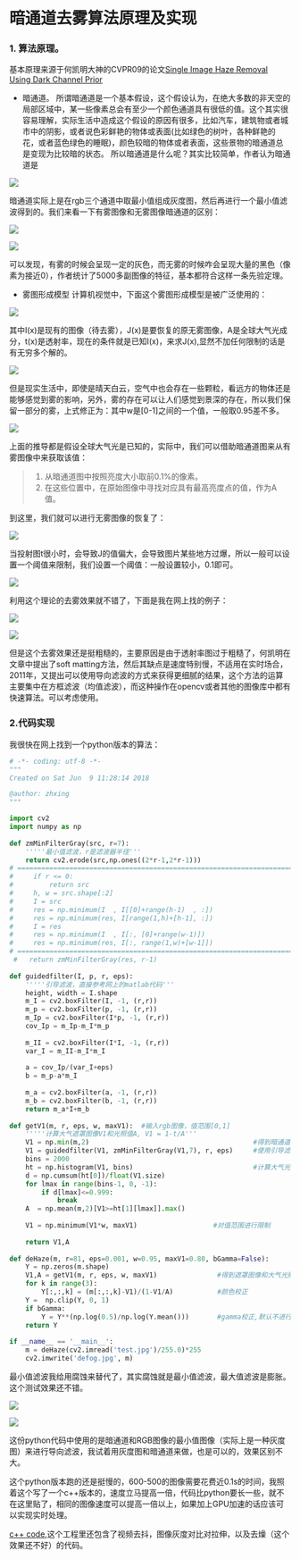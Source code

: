 # 暗通道去雾算法原理及实现
### 1. 算法原理。
基本原理来源于何凯明大神的CVPR09的论文[Single Image Haze Removal Using Dark Channel Prior](http://www.jiansun.org/papers/Dehaze_CVPR2009.pdf)

* 暗通道。
所谓暗通道是一个基本假设，这个假设认为，在绝大多数的非天空的局部区域中，某一些像素总会有至少一个颜色通道具有很低的值。这个其实很容易理解，实际生活中造成这个假设的原因有很多，比如汽车，建筑物或者城市中的阴影，或者说色彩鲜艳的物体或表面(比如绿色的树叶，各种鲜艳的花，或者蓝色绿色的睡眠)，颜色较暗的物体或者表面，这些景物的暗通道总是变现为比较暗的状态。
所以暗通道是什么呢？其实比较简单，作者认为暗通道是

![](https://upload-images.jianshu.io/upload_images/5252065-246a105bddc1f83e.png?imageMogr2/auto-orient/strip%7CimageView2/2/w/1240)

暗通道实际上是在rgb三个通道中取最小值组成灰度图，然后再进行一个最小值滤波得到的。我们来看一下有雾图像和无雾图像暗通道的区别：

![](https://upload-images.jianshu.io/upload_images/5252065-4ec3acdff58c8b17.png?imageMogr2/auto-orient/strip%7CimageView2/2/w/1240)

![](https://upload-images.jianshu.io/upload_images/5252065-9aab2ab5b6a8de96.png?imageMogr2/auto-orient/strip%7CimageView2/2/w/1240)

可以发现，有雾的时候会呈现一定的灰色，而无雾的时候咋会呈现大量的黑色（像素为接近0），作者统计了5000多副图像的特征，基本都符合这样一条先验定理。

*  雾图形成模型
计算机视觉中，下面这个雾图形成模型是被广泛使用的：

![](https://upload-images.jianshu.io/upload_images/5252065-5e0653f04a42e714.png?imageMogr2/auto-orient/strip%7CimageView2/2/w/1240)

其中I(x)是现有的图像（待去雾），J(x)是要恢复的原无雾图像，A是全球大气光成分，t(x)是透射率，现在的条件就是已知I(x)，来求J(x),显然不加任何限制的话是有无穷多个解的。

![](https://upload-images.jianshu.io/upload_images/5252065-10ac21c9c1f7f088.png?imageMogr2/auto-orient/strip%7CimageView2/2/w/1240)


但是现实生活中，即使是晴天白云，空气中也会存在一些颗粒，看远方的物体还是能够感觉到雾的影响，另外，雾的存在可以让人们感觉到景深的存在，所以我们保留一部分的雾，上式修正为：其中w是[0-1]之间的一个值，一般取0.95差不多。

![](https://upload-images.jianshu.io/upload_images/5252065-d0b0e392e7f67a0a.png?imageMogr2/auto-orient/strip%7CimageView2/2/w/1240)

上面的推导都是假设全球大气光是已知的，实际中，我们可以借助暗通道图来从有雾图像中来获取该值：

> 1. 从暗通道图中按照亮度大小取前0.1%的像素。
> 2. 在这些位置中，在原始图像中寻找对应具有最高亮度点的值，作为A值。

到这里，我们就可以进行无雾图像的恢复了：

![](https://upload-images.jianshu.io/upload_images/5252065-05b7eb956babb0fd.png?imageMogr2/auto-orient/strip%7CimageView2/2/w/1240)

当投射图t很小时，会导致J的值偏大，会导致图片某些地方过爆，所以一般可以设置一个阈值来限制，我们设置一个阈值：一般设置较小，0.1即可。

![](https://upload-images.jianshu.io/upload_images/5252065-b2e6e7fe497c0ff7.png?imageMogr2/auto-orient/strip%7CimageView2/2/w/1240)

利用这个理论的去雾效果就不错了，下面是我在网上找的例子：

![](https://upload-images.jianshu.io/upload_images/5252065-5689803cc40c775a.png?imageMogr2/auto-orient/strip%7CimageView2/2/w/1240)

![](https://upload-images.jianshu.io/upload_images/5252065-ce4cab33b7e62086.png?imageMogr2/auto-orient/strip%7CimageView2/2/w/1240)

但是这个去雾效果还是挺粗糙的，主要原因是由于透射率图过于粗糙了，何凯明在文章中提出了soft matting方法，然后其缺点是速度特别慢，不适用在实时场合，2011年，又提出可以使用导向滤波的方式来获得更细腻的结果，这个方法的运算主要集中在方框滤波（均值滤波），而这种操作在opencv或者其他的图像库中都有快速算法。可以考虑使用。



### 2.代码实现
我很快在网上找到一个python版本的算法：

```python
# -*- coding: utf-8 -*-
"""
Created on Sat Jun  9 11:28:14 2018

@author: zhxing
"""

import cv2  
import numpy as np  
   
def zmMinFilterGray(src, r=7):  
    '''''最小值滤波，r是滤波器半径'''  
    return cv2.erode(src,np.ones((2*r-1,2*r-1)))
# =============================================================================
#     if r <= 0:  
#         return src  
#     h, w = src.shape[:2]  
#     I = src  
#     res = np.minimum(I  , I[[0]+range(h-1)  , :])  
#     res = np.minimum(res, I[range(1,h)+[h-1], :])  
#     I = res  
#     res = np.minimum(I  , I[:, [0]+range(w-1)])  
#     res = np.minimum(res, I[:, range(1,w)+[w-1]])  
# =============================================================================
 #   return zmMinFilterGray(res, r-1)  
   
def guidedfilter(I, p, r, eps):  
    '''''引导滤波，直接参考网上的matlab代码'''  
    height, width = I.shape  
    m_I = cv2.boxFilter(I, -1, (r,r))  
    m_p = cv2.boxFilter(p, -1, (r,r))  
    m_Ip = cv2.boxFilter(I*p, -1, (r,r))  
    cov_Ip = m_Ip-m_I*m_p  
   
    m_II = cv2.boxFilter(I*I, -1, (r,r))  
    var_I = m_II-m_I*m_I  
   
    a = cov_Ip/(var_I+eps)  
    b = m_p-a*m_I  
   
    m_a = cv2.boxFilter(a, -1, (r,r))  
    m_b = cv2.boxFilter(b, -1, (r,r))  
    return m_a*I+m_b  
   
def getV1(m, r, eps, w, maxV1):  #输入rgb图像，值范围[0,1]  
    '''''计算大气遮罩图像V1和光照值A, V1 = 1-t/A'''  
    V1 = np.min(m,2)                                         #得到暗通道图像  
    V1 = guidedfilter(V1, zmMinFilterGray(V1,7), r, eps)     #使用引导滤波优化  
    bins = 2000  
    ht = np.histogram(V1, bins)                              #计算大气光照A  
    d = np.cumsum(ht[0])/float(V1.size)  
    for lmax in range(bins-1, 0, -1):  
        if d[lmax]<=0.999:  
            break  
    A  = np.mean(m,2)[V1>=ht[1][lmax]].max()  
           
    V1 = np.minimum(V1*w, maxV1)                   #对值范围进行限制  
       
    return V1,A  
   
def deHaze(m, r=81, eps=0.001, w=0.95, maxV1=0.80, bGamma=False):  
    Y = np.zeros(m.shape)  
    V1,A = getV1(m, r, eps, w, maxV1)               #得到遮罩图像和大气光照  
    for k in range(3):  
        Y[:,:,k] = (m[:,:,k]-V1)/(1-V1/A)           #颜色校正  
    Y =  np.clip(Y, 0, 1)  
    if bGamma:  
        Y = Y**(np.log(0.5)/np.log(Y.mean()))       #gamma校正,默认不进行该操作  
    return Y  
   
if __name__ == '__main__':  
    m = deHaze(cv2.imread('test.jpg')/255.0)*255  
    cv2.imwrite('defog.jpg', m)  
```

最小值滤波我给用腐蚀来替代了，其实腐蚀就是最小值滤波，最大值滤波是膨胀。这个测试效果还不错。

![](https://upload-images.jianshu.io/upload_images/5252065-b160ba035b31e73d.jpg?imageMogr2/auto-orient/strip%7CimageView2/2/w/1240)

![](https://upload-images.jianshu.io/upload_images/5252065-1a0d266f6ecf7b1d.jpg?imageMogr2/auto-orient/strip%7CimageView2/2/w/1240)

这份python代码中使用的是暗通道和RGB图像的最小值图像（实际上是一种灰度图）来进行导向滤波，我试着用灰度图和暗通道来做，也是可以的，效果区别不大。

这个python版本跑的还是挺慢的，600-500的图像需要花费近0.1s的时间，我照着这个写了一个c++版本的，速度立马提高一倍，代码比python要长一些，就不在这里贴了，相同的图像速度可以提高一倍以上，如果加上GPU加速的话应该可以实现实时处理。

[c++ code](https://github.com/zhxing001/DIP_exercise/tree/master/opencv_c%2B%2B/haze_move),这个工程里还包含了视频去抖，图像灰度对比对拉伸，以及去燥（这个效果还不好）的代码。
